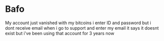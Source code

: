 # Bafo
My account just vanished with my bitcoins i enter ID and password but i dont receive email when i go to support and enter my email it says it doesnt exist but i've been using that account for 3 years now
